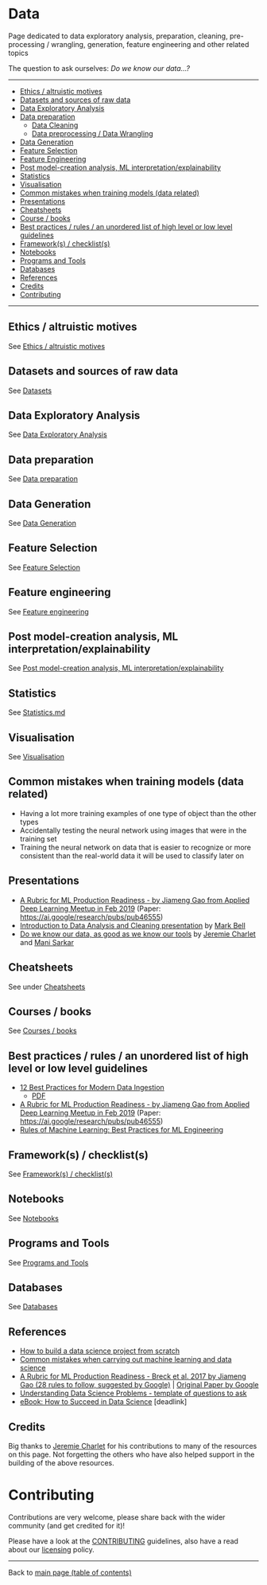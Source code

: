 # Data

Page dedicated to data exploratory analysis, preparation, cleaning, pre-processing / wrangling, generation, feature engineering and other related topics

The question to ask ourselves: _Do we know our data...?_

---

- [Ethics / altruistic motives](./README.md#ethics--altruistic-motives)
- [Datasets and sources of raw data](./README.md#datasets-and-sources-of-raw-data)
- [Data Exploratory Analysis](./README.md#data-exploratory-analysis)
- [Data preparation](./README.md#data-preparation)
    + [Data Cleaning](./data-preparation.md#data-cleaning)
    + [Data preprocessing / Data Wrangling](./data-preparation.md#data-preprocessing--data-wrangling)
- [Data Generation](./README.md#data-generation)
- [Feature Selection](./README.md#feature-selection)
- [Feature Engineering](./README.md#feature-engineering)
- [Post model-creation analysis, ML interpretation/explainability](./README.md#post-model-creation-analysis-ml-interpretationexplainability)
- [Statistics](./README.md#statistics)
- [Visualisation](./README.md#visualisation)
- [Common mistakes when training models (data related)](./README.md#common-mistakes-when-training-models-data-related)
- [Presentations](./README.md#presentations)
- [Cheatsheets](./README.md#cheatsheets)
- [Course / books](./README.md#course--books)
- [Best practices / rules / an unordered list of high level or low level guidelines](./README.md#best-practices--rules--an-unordered-list-of-high-level-or-low-level-guidelines)
- [Framework(s) / checklist(s)](./README.md#frameworks--checklists)
- [Notebooks](../notebooks/README.md#notebooks)
- [Programs and Tools](./README.md#programs-and-tools)
- [Databases](./README.md#databases)
- [References](./README.md#eferences)
- [Credits](./README.md#credits)
- [Contributing](./README.md#contributing)

---

## Ethics / altruistic motives

See [Ethics / altruistic motives](../README-details.md#ethics--altruistic-motives)

## Datasets and sources of raw data

See [Datasets](./datasets.md)

## Data Exploratory Analysis

See [Data Exploratory Analysis](./data-exploratory-analysis.md)

## Data preparation

See [Data preparation](./data-preparation.md)

## Data Generation

See [Data Generation](./data-generation.md#data-generation)

## Feature Selection

See [Feature Selection](./feature-selection.md)

## Feature engineering

See [Feature engineering](./feature-engineering.md)

## Post model-creation analysis, ML interpretation/explainability

See [Post model-creation analysis, ML interpretation/explainability](./model-analysis-interpretation-explainability.md)

## Statistics

See [Statistics.md](statistics.md#statistics)

## Visualisation

See [Visualisation](../README-details.md#visualisation-1)

## Common mistakes when training models (data related)

- Having a lot more training examples of one type of object than the other types
- Accidentally testing the neural network using images that were in the training set
- Training the neural network on data that is easier to recognize or more consistent than the real-world data it will be used to classify later on

## Presentations

- [A Rubric for ML Production Readiness - by Jiameng Gao from Applied Deep Learning Meetup in Feb 2019](https://docs.google.com/presentation/d/1-4gE9v1X7EP4rsBQlRtGA9IXDnBjlQPAqB3jlDBvUTU/edit#slide=id.p) (Paper: https://ai.google/research/pubs/pub46555)
- [Introduction to Data Analysis and Cleaning presentation](../presentations/data/01-mam-ml-study-group-meetup/Introduction_to_Data_Analysis_and_Cleaning.pdf) by [Mark Bell](http://www.nationalarchives.gov.uk/about/our-research-and-academic-collaboration/our-research-and-people/staff-profiles/mark-bell/)
- [Do we know our data, as good as we know our tools](../presentations/data/02-devoxx-uk-2019/README.md) by [Jeremie Charlet](http://twitter.com/jeremiecharlet) and [Mani Sarkar](http://github.com/neomatrix369)

## Cheatsheets

See under [Cheatsheets](../README-details.md#cheatsheets)

## Courses / books

See [Courses / books](./courses-books.md)

## Best practices / rules / an unordered list of high level or low level guidelines

- [12 Best Practices for Modern Data Ingestion](https://go.streamsets.com/dzone-wp-12-best-practices-modern-data-ingestion)
    - [PDF](https://streamsets.com/wp-content/uploads/2018/01/WP-12-best-practices-for-modern-data-ingestion.pdf)
- [A Rubric for ML Production Readiness - by Jiameng Gao from Applied Deep Learning Meetup in Feb 2019](https://docs.google.com/presentation/d/1-4gE9v1X7EP4rsBQlRtGA9IXDnBjlQPAqB3jlDBvUTU/edit#slide=id.p) (Paper: https://ai.google/research/pubs/pub46555)
- [Rules of Machine Learning: Best Practices for ML Engineering](https://developers.google.com/machine-learning/guides/rules-of-ml/)

## Framework(s) / checklist(s)

See [Framework(s) / checklist(s)](./frameworks-checklists.md)

## Notebooks

See [Notebooks](../notebooks/README.md#notebooks)

## Programs and Tools

See [Programs and Tools](programs-and-tools.md#programs-and-tools)

## Databases

See [Databases](./databases.md)

## References

- [How to build a data science project from scratch](https://www.kdnuggets.com/2018/12/build-data-science-project-from-scratch.html)
- [Common mistakes when carrying out machine learning and data science](https://www.kdnuggets.com/2018/12/common-mistakes-data-science.html)
- [A Rubric for ML Production Readiness - Breck et al. 2017 by Jiameng Gao (28 rules to follow, suggested by Google)](https://docs.google.com/presentation/d/1-4gE9v1X7EP4rsBQlRtGA9IXDnBjlQPAqB3jlDBvUTU/edit#slide=id.p) | [Original Paper by Google](https://ai.google/research/pubs/pub46555)
- [Understanding Data Science Problems - template of questions to ask](http://url4149.bitgrit.net/wf/click?upn=qJT0wq97YSVxi6S9Gi10QGqeT3JSC6xJnYDSgYEwjzRMycP3yLSx2r-2BNxQzJHe9QPJFpU2-2FggIOmAMx4-2FXJyS5Ct5nq0JGa-2BaeTR278cf4Y016UI8tNe1mgRL66MJsyWyvn6y4MQGXNy5SqWqhbPcw-3D-3D_sX8FRvZaj8ntSB52F-2FOI3mORNoWV2VSsIMLOasSO2VX6r5g4xczJm1Y1-2FwGOMI-2BlSq1KNsGohBLZURHm6k60Tf2HtckfAZ6grcZUQF65S5oJU988M9Tw34CKxkXDto40DimsP-2FidGRva8-2F1aqLSRqIqousS4hXEet-2FT5ghzTXSqhZy5rNdfAdgpvrkvvm-2BZIs0VBaYDiakrHtCwc5eIKRA-3D-3D)
- [eBook: How to Succeed in Data Science](https://docs.google.com/document/d/1fvxDOdCjPx0wS4aqSOME3NyATJGN7sASLeEyygIvcJA/edit#) [deadlink]

## Credits

Big thanks to [Jeremie Charlet](https://github.com/jcharlet) for his contributions to many of the resources on this page. Not forgetting the others who have also helped support in the building of the above resources.

# Contributing

Contributions are very welcome, please share back with the wider community (and get credited for it)!

Please have a look at the [CONTRIBUTING](../CONTRIBUTING.md) guidelines, also have a read about our [licensing](../LICENSE.md) policy.

---

Back to [main page (table of contents)](../README.md)
